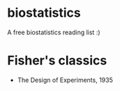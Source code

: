 # biostatistics
A free biostatistics reading list :)

# Fisher's classics
- The Design of Experiments, 1935

